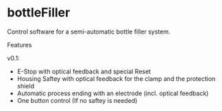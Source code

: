 # bottleFiller
Control software for a semi-automatic bottle filler system.


Features

v0.1:
  - E-Stop with optical feedback and special Reset
  - Housing Saftey with optical feedback for the clamp and the protection shield
  - Automatic process ending with an electrode (incl. optical feedback)
  - One button control (If no saftey is needed)
